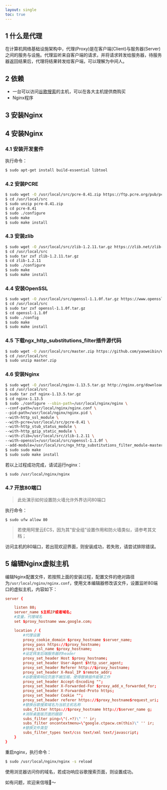 ```yaml
---
layout: single
toc: true
---
```

## 1 什么是代理

在计算机网络基础设施架构中，代理(Proxy)是在客户端(Client)与服务器(Server)之间的服务与设施。代理监听来自客户端的请求，并将请求转发给服务器，待服务器返回结果后，代理将结果转发给客户端，可以理解为中间人。

## 2 依赖

- 一台可以访问[谷歌搜索](https://google.com)的主机，可以在各大主机提供商购买
- Nginx程序

## 3 安装Nginx

## 4 安装Nginx

### 4.1 安装开发套件

执行命令：

```bash
$ sudo apt-get install build-essential libtool
```

### 4.2 安装PCRE

```bash
$ sudo wget -O /usr/local/src/pcre-8.41.zip https://ftp.pcre.org/pub/pcre/pcre-8.41.zip
$ cd /usr/local/src
$ sudo unzip pcre-8.41.zip
$ cd pcre-8.41
$ sudo ./configure
$ sudo make
$ sudo make install
```

### 4.3 安装zlib

```bash
$ sudo wget -O /usr/local/src/zlib-1.2.11.tar.gz https://zlib.net/zlib-1.2.11.tar.gz
$ cd /usr/local/src
$ sudo tar zxf zlib-1.2.11.tar.gz
$ cd zlib-1.2.11
$ sudo ./configure
$ sudo make
$ sudo make install
```

### 4.4 安装OpenSSL

```bash
$ sudo wget -O /usr/local/src/openssl-1.1.0f.tar.gz https://www.openssl.org/source/openssl-1.1.0f.tar.gz
$ cd /usr/local/src
$ sudo tar zxf openssl-1.1.0f.tar.gz
$ cd openssl-1.1.0f
$ sudo ./config
$ sudo make
$ sudo make install
```

### 4.5 下载ngx_http_substitutions_filter插件源代码

```bash
$ sudo wget -O /usr/local/src/master.zip https://github.com/yaoweibin/ngx_http_substitutions_filter_module/archive/master.zip
$ cd /usr/local/src
$ sudo unzip master.zip
```

### 4.6 安装Nginx

```bash
$ sudo wget -O /usr/local/nginx-1.13.5.tar.gz http://nginx.org/download/nginx-1.13.5.tar.gz
$ cd /usr/local/src
$ sudo tar zxf nginx-1.13.5.tar.gz
$ cd nginx-1.13.5
$ sudo ./configure --sbin-path=/usr/local/nginx/nginx \
--conf-path=/usr/local/nginx/nginx.conf \
--pid-path=/usr/local/nginx/nginx.pid \
--with-http_ssl_module \
--with-pcre=/usr/local/src/pcre-8.41 \
--with-http_stub_status_module \
--with-http_gzip_static_module \
--with-zlib=/usr/local/src/zlib-1.2.11 \
--with-openssl=/usr/local/src/openssl-1.1.0f \
--add-module=/usr/local/src/ngx_http_substitutions_filter_module-master
$ sudo sudo make
$ sudo sudo make install
```

若以上过程成功完成，请试运行nginx：

```bash
$ sudo /usr/local/nginx/nginx
```

### 4.7 开放80端口

> 此处演示如何设置防火墙允许外界访问80端口

执行命令：

```
$ sudo ufw allow 80
```

> 若使用阿里云ECS，因为其”安全组”设置作用和防火墙类似，请参考其文档；

访问主机的80端口，若出现欢迎界面，则安装成功，若失败，请尝试排除错误。

## 5 编辑Nginx虚拟主机

编辑Nginx配置文件，若按照上面的安装过程，配置文件的绝对路径为`/usr/local/nginx/nginx.conf`，使用文本编辑器修改该文件，设置监听80端口的虚拟主机，内容如下：

```conf
server {

	listen 80;
	server_name $主机IP或者域名;
	#变量，代理域名
	set $proxy_hostname www.google.com;

	location / {
		#代理设置
		proxy_cookie_domain $proxy_hostname $server_name;
		proxy_pass https://$proxy_hostname;
		proxy_ssl_name $proxy_hostname;
		#设定转发后端服务器的header
		proxy_set_header Host $proxy_hostname;
		proxy_set_header User-Agent $http_user_agent;
		proxy_set_header Referer http://$proxy_hostname;
		proxy_set_header X-Real_IP $remote_addr;
		#谷歌搜索响应页面不被压缩，使得替换插件能够工作
		proxy_set_header Accept-Encoding "";
		proxy_set_header X-Forwarded-For $proxy_add_x_forwarded_for;
		proxy_set_header X-Forwarded-Proto https;
		proxy_set_header Cookie "";
		proxy_set_header referer https://$proxy_hostname$request_uri;
		#替换谷歌搜索域名为当前主机名称
		subs_filter https://$proxy_hostname http://$server_name g;
		#消除桌面版页面的跟踪
		subs_filter ping=\"(.+?)\" '' ir;
		subs_filter oncontextmenu=\"google.ctpacw.cm(this)\" '' ir;
		#替换文件类型
		subs_filter_types text/css text/xml text/javascript;
	}
}
```

重启nginx，执行命令：

```bash
$ sudo /usr/local/nginx/nginx -s reload
```

使用浏览器访问你的域名，若成功响应谷歌搜索页面，则设置成功。

如有问题，欢迎来信哦📨️～
